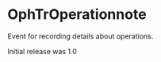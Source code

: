 OphTrOperationnote
==================

Event for recording details about operations. 

Initial release was 1.0